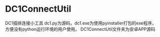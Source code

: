 # DC1ConnectUtil
DC1插排连接小工具
dc1.py为源码，dc1.exe为使用pyinstaller打包的exe程序，方便没有python运行环境的用户使用。
DC1ConnectUtil文件夹为安卓APP源码
